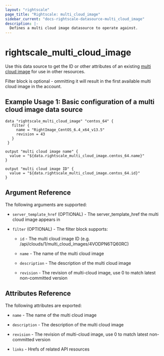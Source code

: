```yaml
---
layout: "rightscale"
page_title: "Rightscale: multi_cloud_image"
sidebar_current: "docs-rightscale-datasource-multi_cloud_image"
description: |-
  Defines a multi cloud image datasource to operate against.
---
```


# rightscale_multi_cloud_image

Use this data source to get the ID or other attributes of an existing [multi cloud image](http://docs.rightscale.com/cm/dashboard/design/multicloud_images/) for use in other resources.

Filter block is optional - ommitting it will result in the first available multi cloud image in the account.

## Example Usage 1: Basic configuration of a multi cloud image data source

```hcl
data "rightscale_multi_cloud_image" "centos_64" {
   filter {
     name = "RightImage_CentOS_6.4_x64_v13.5"
     revision = 43
   }
 }

output "multi cloud image name" {
  value = "${data.rightscale_multi_cloud_image.centos_64.name}"
}

output "multi cloud image ID" {
  value = "${data.rightscale_multi_cloud_image.centos_64.id}"
}
```

## Argument Reference

The following arguments are supported:

* `server_template_href` (OPTIONAL) - The server_template_href the multi cloud image appears in

* `filter` (OPTIONAL) - The filter block supports:

  * `id` - The multi cloud image ID (e.g. /api/clouds/1/multi_cloud_images/4VODPN6TQ60RC)

  * `name` - The name of the multi cloud image

  * `description` - The description of the multi cloud image

  * `revision` - The revision of multi-cloud image, use 0 to match latest non-committed version


## Attributes Reference

The following attributes are exported:

* `name` - The name of the multi cloud image

* `description` - The description of the multi cloud image

* `revision` - The revision of multi-cloud image, use 0 to match latest non-committed version

* `links` - Hrefs of related API resources